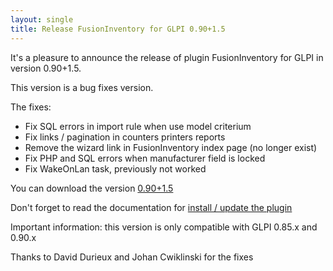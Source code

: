 ```yaml
---
layout: single
title: Release FusionInventory for GLPI 0.90+1.5
---
```


It's a pleasure to announce the release of plugin FusionInventory for GLPI in version 0.90+1.5.

This version is a bug fixes version.

The fixes:

* Fix SQL errors in import rule when use model criterium
* Fix links / pagination in counters printers reports
* Remove the wizard link in FusionInventory index page (no longer exist)
* Fix PHP and SQL errors when manufacturer field is locked
* Fix WakeOnLan task, previously not worked

You can download the version [0.90+1.5](https://github.com/fusioninventory/fusioninventory-for-glpi/releases/tag/glpi090%2B1.5)

Don't forget to read the documentation for [install / update the plugin](https://forge.fusioninventory.org/documentation/%20FusionInventory_for_GLPI/%20%20Installation%20%26%20update/1.installation/)


Important information: this version is only compatible with GLPI 0.85.x and 0.90.x

Thanks to David Durieux and Johan Cwiklinski for the fixes


